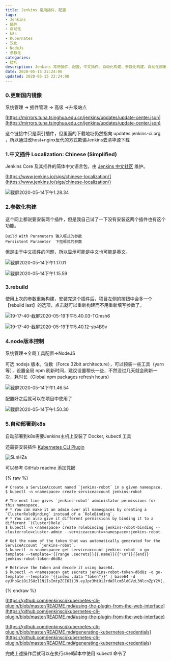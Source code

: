 ```yaml
---
title: Jenkins 常用插件、配置
tags:
- Jenkins
- 插件
- 自动化
- k8s
- Kubernates
- 汉化
- NodeJs
- 参数化
categories:
- 技巧
description: Jenkins 常用插件、配置，中文插件、自动化构建、参数化构建、自动化部署、自动化部署到k8s
date: 2020-05-15 22:24:00
updated: 2020-05-15 22:24:00
---
```


### 0.更新国内镜像

系统管理 -> 插件管理 -> 高级 ->升级站点

[https://mirrors.tuna.tsinghua.edu.cn/jenkins/updates/update-center.json](https://mirrors.tuna.tsinghua.edu.cn/jenkins/updates/update-center.json)

这个链接中只是索引插件，但里面的下载地址仍然指向 updates.jenkins-ci.org ，所以通过改host+nginx反代的方式欺骗Jenkins去清华源下载

### 1.中文插件 Localization: Chinese (Simplified)

Jenkins Core 及其插件的简体中文语言包，由 [Jenkins 中文社区](https://jenkins-zh.cn/about) 维护。

<!--more-->

[https://www.jenkins.io/sigs/chinese-localization/](https://www.jenkins.io/sigs/chinese-localization/)

![截屏2020-05-14下午1.28.34](https://up-img.yonghong.tech/pic/2020/05/截屏2020-05-14%20下午1.28.34.png)

### 2.参数化构建

这个网上都说要安装两个插件，但是我自己试了一下没有安装这两个插件也有这个功能。

```
Build With Parameters 输入框式的参数
Persistent Parameter  下拉框式的参数
```

但是由于中文插件的问题，所以显示可能是中文也可能是英文。

![截屏2020-05-14下午1.17.01](https://up-img.yonghong.tech/pic/2020/05/截屏2020-05-14%20下午1.17.01.png)

![截屏2020-05-14下午1.15.59](https://up-img.yonghong.tech/pic/2020/05/截屏2020-05-14%20下午1.15.59.png)

### 3.rebuild

使用上次的参数重新构建，安装完这个插件后，项目左侧的按钮中会多一个【rebuild last】的选项，点击就可以重新构建而不用重新填写参数了。

![19-17-40-截屏2020-05-19下午5.40.03-TGmsh6](https://up-img.yonghong.tech/pic/2020/05/19-17-40-截屏2020-05-19%20下午5.40.03-TGmsh6.png)

![19-17-40-截屏2020-05-19下午5.40.12-sb4B9v](https://up-img.yonghong.tech/pic/2020/05/19-17-40-截屏2020-05-19%20下午5.40.12-sb4B9v.png)


### 4.node版本控制

系统管理->全局工具配置->NodeJS

可选 nodejs 版本，位数（Force 32bit architecture），可以预装一些工具（yarn 等），设置全局 npm 刷新时间，建议设置稍长一些，不然没过几天就会刷新一次，耗时长（Global npm packages refresh hours）

![截屏2020-05-14下午1.46.54](https://up-img.yonghong.tech/pic/2020/05/截屏2020-05-14%20下午1.46.54.png)

配置好之后就可以在项目中使用了

![截屏2020-05-14下午1.50.30](https://up-img.yonghong.tech/pic/2020/05/截屏2020-05-14%20下午1.50.30.png)

### 5.自动部署到k8s

自动部署到k8s需要Jenkins主机上安装了 Docker, kubectl 工具

还需要安装插件 [Kubernetes CLI Plugin](https://plugins.jenkins.io/kubernetes-cli/)

![5LnHZa](https://up-img.yonghong.tech/pic/2020/05/5LnHZa.jpg)

可以参考 GitHub readme 添加凭据

{% raw %}
```shell
# Create a ServiceAccount named `jenkins-robot` in a given namespace.
$ kubectl -n <namespace> create serviceaccount jenkins-robot

# The next line gives `jenkins-robot` administator permissions for this namespace.
# * You can make it an admin over all namespaces by creating a `ClusterRoleBinding` instead of a `RoleBinding`.
# * You can also give it different permissions by binding it to a different `(Cluster)Role`.
$ kubectl -n <namespace> create rolebinding jenkins-robot-binding --clusterrole=cluster-admin --serviceaccount=<namespace>:jenkins-robot

# Get the name of the token that was automatically generated for the ServiceAccount `jenkins-robot`.
$ kubectl -n <namespace> get serviceaccount jenkins-robot -o go-template --template='{{range .secrets}}{{.name}}{{"\n"}}{{end}}'
jenkins-robot-token-d6d8z

# Retrieve the token and decode it using base64.
$ kubectl -n <namespace> get secrets jenkins-robot-token-d6d8z -o go-template --template '{{index .data "token"}}' | base64 -d
eyJhbGciOiJSUzI1NiIsImtpZCI6IiJ9.eyJpc3MiOiJrdWJlcm5ldGVzL3NlcnZpY2V[...]
```
{% endraw %}

[https://github.com/jenkinsci/kubernetes-cli-plugin/blob/master/README.md#using-the-plugin-from-the-web-interface](https://github.com/jenkinsci/kubernetes-cli-plugin/blob/master/README.md#using-the-plugin-from-the-web-interface)

[https://github.com/jenkinsci/kubernetes-cli-plugin/blob/master/README.md#generating-kubernetes-credentials](https://github.com/jenkinsci/kubernetes-cli-plugin/blob/master/README.md#generating-kubernetes-credentials)

完成上述操作后就可以在执行shell脚本中使用 kubectl 命令了